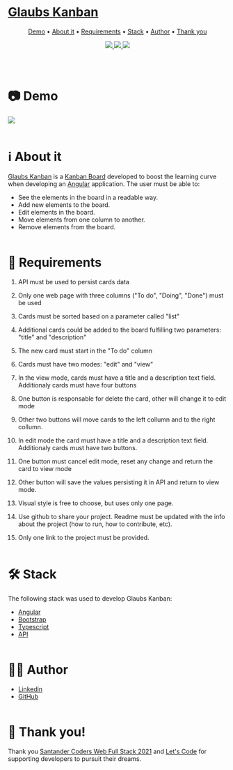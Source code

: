 # [Glaubs Kanban](https://glaubs-kanban.vercel.app/)

<p align="center">
 <a href="# 📷 Demo">Demo</a> •
 <a href="# ℹ️ About it">About it</a> • 
 <a href="# 🔗 Requirements">Requirements</a> • 
 <a href="# 🛠 Stack">Stack</a> • 
 <a href="# 👨‍💻 Author">Author</a> • 
 <a href="# 👏 Thank you!">Thank you</a>

</p>
<p align="center">

<a href="https://www.linkedin.com/in/glauberio/">
<img src="https://img.shields.io/static/v1?label=DEVELOPER&message=Glauberio Pereira&color=7159c1&style=for-the-badge&logo="/>
</a>
<a href="https://glaubs-kanban.vercel.app/">
<img src="https://img.shields.io/static/v1?label=HOST&message=VERCEL&color=7159c1&style=for-the-badge&logo="/>
</a>
<a>
<img src="https://img.shields.io/static/v1?label=LICENSE&message=MIT&color=7159c1&style=for-the-badge&logo="/>
</a>
</p>
<br><br>

# 📷 Demo

<img src="./assets/GlaubsKanban.gif">
<br><br>

# ℹ️ About it

[Glaubs Kanban](https://glaubs-kanban.vercel.app/) is a [Kanban Board](https://en.wikipedia.org/wiki/Kanban) developed to boost the learning curve when developing an [Angular](https://angular.io/) application.
The user must be able to:

-   See the elements in the board in a readable way.
-   Add new elements to the board.
-   Edit elements in the board.
-   Move elements from one column to another.
-   Remove elements from the board.
<br><br>

# 🔗 Requirements

1. API must be used to persist cards data

2. Only one web page with three columns ("To do", "Doing", "Done") must be used

3. Cards must be sorted based on a parameter called "list"

4. Additional cards could be added to the board fulfilling two parameters: "title" and "description"

5. The new card must start in the "To do" column

6. Cards must have two modes: "edit" and "view"

7. In the view mode, cards must have a title and a description text field. Additionaly cards must have four buttons 

8. One button is responsable for delete the card, other will change it to edit mode

9. Other two buttons will move cards to the left collumn and to the right collumn. 

10. In edit mode the card must have a title and a description text field. Additionaly cards must have two buttons.

11. One button must cancel edit mode, reset any change and return the card to view mode

12. Other button will save the values persisting it in API and return to view mode.

13. Visual style is free to choose, but uses only one page.

14. Use github to share your project. Readme must be updated with the info about the project (how to run, how to contribute, etc). 

15. Only one link to the project must be provided.
<br><br>


# 🛠 Stack

The following stack was used to develop Glaubs Kanban:

-   [Angular](https://angular.io/)
-   [Bootstrap](https://getbootstrap.com/)
-   [Typescript](https://www.typescriptlang.org/)
-   [API](https://developer.mozilla.org/pt-BR/docs/Web/API)
    <br><br>

# 👨‍💻 Author

-   [Linkedin](https://www.linkedin.com/in/glauberio/)
-   [GitHub](https://github.com/gapjr)
    <br><br>

# 👏 Thank you!

Thank you [Santander Coders Web Full Stack 2021](https://app.becas-santander.com/en/program/bolsas-santander-tecnologia-santander-coders-web-full-stack-2021) and [Let's Code](https://letscode.com.br/) for supporting developers to pursuit their dreams.